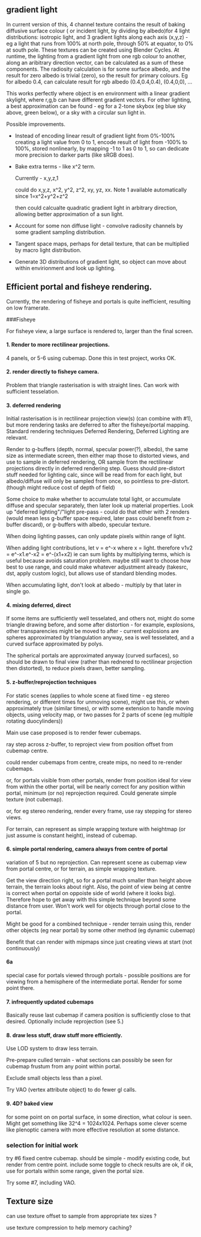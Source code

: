 ## gradient light

In current version of this, 4 channel texture contains the result of baking diffusive surface colour ( or incident light, by dividing by albedo)for 4 light distributions: isotropic light, and 3 gradient lights along each axis (x,y,z) - eg a light that runs from 100% at north pole, through 50% at equator, to 0% at south pole. These textures can be created using Blender Cycles. At runtime, the lighting from a gradient light from one rgb colour to another, along an aribitrary direction vector, can be calculated as a sum of these components. The radiosity calculation is for some surface albedo, and the result for zero albedo is trivial (zero), so the result for primary colours. Eg for albedo 0.4, can calculate result for rgb albedo (0.4,0.4,0.4), (0.4,0,0), ...

This works perfectly where object is en environment with a linear gradient skylight, where r,g,b can have different gradient vectors. For other lighting, a best approximation can be found - eg for a 2-tone skybox (eg blue sky above, green below), or a sky with a circular sun light in. 

Possible improvements.

* Instead of encoding linear result of gradient light from 0%-100% creating a light value from 0 to 1, encode result of light from -100% to 100%, stored nonlinearly, by mapping -1 to 1 as 0 to 1, so can dedicate more precision to darker parts (like sRGB does).

* Bake extra terms - like x^2 term.
	
	Currently - x,y,z,1

	could do x,y,z, x^2, y^2, z^2, xy, yz, xx. Note 1 available automatically since 1=x^2+y^2+z^2
 
	then could calcualte quadratic gradient light in arbitrary direction, allowing better approximation of a sun light.
	
* Account for some non diffuse light - convolve radiosity channels by some gradient sampling distribution. 

* Tangent space maps, perhaps for detail texture, that can be multiplied by macro light distribution.

* Generate 3D distributions of gradient light, so object can move about within envirionment and look up lighting.

## Efficient portal and fisheye rendering.

Currently, the rendering of fisheye and portals is quite inefficient, resulting on low framerate.

###Fisheye

For fisheye view, a large surface is rendered to, larger than the final screen. 

#### 1. Render to more rectilinear projections.

4 panels, or 5-6 using cubemap. Done this in test project, works OK.

#### 2. render directly to fisheye camera. 

Problem that triangle rasterisation is with straight lines. Can work with sufficient tesselation.

#### 3. deferred rendering

Initial rasterisation is in rectilinear projection view(s) (can combine with #1), but more rendering tasks are deferred to after the fisheye/portal mapping. Standard rendering techniques Deferred Rendering, Deferred Lighting are relevant.

Render to g-buffers (depth, normal, specular power(?), albedo), the same size as intermediate screen, then either map those to distorted views, and use to sample in deferred rendering, OR sample from the rectilinear projections directly in deferred rendering step. Guess should pre-distort stuff needed for lighting calc, since will be read from for each light, but albedo/diffuse will only be sampled from once, so pointless to pre-distort. (though might reduce cost of depth of field)

Some choice to make whether to accumulate total light, or accumulate diffuse and specular separately, then later look up material properties. Look up "deferred lighting"/"light pre-pass - could do that either with 2 renders (would mean less g-buffer space required, later pass could benefit from z-buffer discard), or g-buffers with albedo, specular texture. 

When doing lighting passes, can only update pixels within range of light. 

When adding light contributions, let v = e^-x where x = light. therefore v1v2 = e^-x1.e^-x2 = e^-(x1+x2) 
ie can sum lights by multiplying terms, which is useful because avoids saturation problem. maybe still want to choose how best to use range, and could make whatever adjustment already (takesrc, dst, apply custom logic), but allows use of standard blending modes.

When accumulating light, don't look at albedo - multiply by that later in single go.

#### 4. mixing deferred, direct

If some items are sufficiently well tesselated, and others not, might do some triangle drawing before, and some after distortion - for example, explosions, other transparencies might be moved to after - current explosions are spheres approximated by triangulation anyway, sea is well tesselated, and a curved surface approximated by polys.

The spherical portals are approximated anyway (curved surfaces), so should be drawn to final view (rather than rednered to rectilinear projection then distorted), to reduce pixels drawn, better sampling.

#### 5. z-buffer/reprojection techniques

For static scenes (applies to whole scene at fixed time - eg stereo rendering, or different times for unmoving scene), might use this, or when approximately true (similar times), or with some extension to handle moving objects, using velocity map, or two passes for 2 parts of scene (eg multiple rotating duocylinders))

Main use case proposed is to render fewer cubemaps.

ray step across z-buffer, to reproject view from position offset from cubemap centre.

could render cubemaps from centre, create mips, no need to re-render cubemaps.

or, for portals visible from other portals, render from position ideal for view from within the other portal, will be nearly correct for any position within portal, minimum (or no) reprojection required. Could generate simple texture (not cubemap).

or, for eg stereo rendering, render every frame, use ray stepping for stereo views.

For terrain, can represent as simple wrapping texture with heightmap (or just assume is constant height), instead of cubemap. 

#### 6. simple portal rendering, camera always from centre of portal

variation of 5 but no reprojection. Can represent scene as cubemap view from portal centre, or for terrain, as simple wrapping texture.

Get the view direction right, so for a portal much smaller than height above terrain, the terrain looks about right. Also, the point of view being at centre is correct when portal on oppoiste side of world (where it looks big). Therefore hope to get away with this simple technique beyond some distance from user. Won't work well for objects through portal close to the portal. 

Might be good for a combined technique - render terrain using this, render other objects (eg near portal) by some other method (eg dynamic cubemap)

Benefit that can render with mipmaps since just creating views at start (not continuously)

#### 6a

special case for portals viewed through portals - possible positions are for viewing from a hemisphere of the intermediate portal. Render for some point there.

#### 7. infrequently updated cubemaps

Basically reuse last cubemap if camera position is sufficiently close to that desired. Optionally include reprojection (see 5.)

#### 8. draw less stuff, draw stuff more efficiently.

Use LOD system to draw less terrain.

Pre-prepare culled terrain - what sections can possibly be seen for cubemap frustum from any point within portal.

Exclude small objects less than a pixel.

Try VAO (vertex attribute object) to do fewer gl calls.

#### 9. 4D? baked view

for some point on on portal surface, in some direction, what colour is seen. Might get something like 32^4 = 1024x1024. Perhaps some clever sceme like plenoptic camera with more effective resolution at some distance.

### selection for initial work

try #6 fixed centre cubemap. should be simple - modify existing code, but render from centre point. include some toggle to check results are ok, if ok, use for portals within some range, given the portal size.

Try some #7, including VAO.

## Texture size

can use texture offset to sample from appropriate tex sizes ? 

use texture compression to help memory caching?